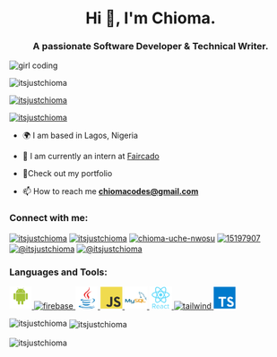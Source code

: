 <h1 align="center">Hi 👋, I'm Chioma.</h1>
<h3 align="center">A passionate Software Developer & Technical Writer.</h3>

<img src="https://cdn.dribbble.com/users/4055494/screenshots/15215756/media/d2b66c4ca0192aa26d103448b3d1518b.gif" alt="girl coding" width="1100" height="400"/>

<p align="left"> <img src="https://komarev.com/ghpvc/?username=itsjustchioma&label=Profile%20views&color=0e75b6&style=flat" alt="itsjustchioma" /> </p>

<p align="left"> <a href="https://github.com/ryo-ma/github-profile-trophy"><img src="https://github-profile-trophy.vercel.app/?username=itsjustchioma" alt="itsjustchioma" /></a> </p>

<p align="left"> <a href="https://twitter.com/itsjustchioma" target="blank"><img src="https://img.shields.io/twitter/follow/itsjustchioma?logo=twitter&style=for-the-badge" alt="itsjustchioma" /></a> </p>

- 🌍 I am based in Lagos, Nigeria 

- 🍃 I am currently an intern at [Faircado](https://faircado.com/)

- 🔧Check out my portfolio 

- 📫 How to reach me **chiomacodes@gmail.com**

<h3 align="left">Connect with me:</h3>
<p align="left">
<a href="https://dev.to/itsjustchioma" target="blank"><img align="center" src="https://raw.githubusercontent.com/rahuldkjain/github-profile-readme-generator/master/src/images/icons/Social/devto.svg" alt="itsjustchioma" height="30" width="40" /></a>
<a href="https://twitter.com/itsjustchioma" target="blank"><img align="center" src="https://raw.githubusercontent.com/rahuldkjain/github-profile-readme-generator/master/src/images/icons/Social/twitter.svg" alt="itsjustchioma" height="30" width="40" /></a>
<a href="https://linkedin.com/in/chioma-uche-nwosu" target="blank"><img align="center" src="https://raw.githubusercontent.com/rahuldkjain/github-profile-readme-generator/master/src/images/icons/Social/linked-in-alt.svg" alt="chioma-uche-nwosu" height="30" width="40" /></a>
<a href="https://stackoverflow.com/users/15197907" target="blank"><img align="center" src="https://raw.githubusercontent.com/rahuldkjain/github-profile-readme-generator/master/src/images/icons/Social/stack-overflow.svg" alt="15197907" height="30" width="40" /></a>
<a href="https://hashnode.com/@itsjustchioma" target="blank"><img align="center" src="https://raw.githubusercontent.com/rahuldkjain/github-profile-readme-generator/master/src/images/icons/Social/hashnode.svg" alt="@itsjustchioma" height="30" width="40" /></a>
<a href="https://medium.com/@itsjustchioma" target="blank"><img align="center" src="https://raw.githubusercontent.com/rahuldkjain/github-profile-readme-generator/master/src/images/icons/Social/medium.svg" alt="@itsjustchioma" height="30" width="40" /></a>
</p>

<h3 align="left">Languages and Tools:</h3>
<p align="left"> 
  
  <a href="https://developer.android.com" target="_blank" rel="noreferrer"> 
    <img src="https://raw.githubusercontent.com/devicons/devicon/master/icons/android/android-original-wordmark.svg" alt="android" width="40" height="40"/> 
  </a> 
  
  <a href="https://firebase.google.com/" target="_blank" rel="noreferrer"> 
    <img src="https://www.vectorlogo.zone/logos/firebase/firebase-icon.svg" alt="firebase" width="40" height="40"/> 
  </a> 
  
  <a href="https://www.java.com" target="_blank" rel="noreferrer"> 
    <img src="https://raw.githubusercontent.com/devicons/devicon/master/icons/java/java-original.svg" alt="java" width="40" height="40"/> 
  </a> 
  
  <a href="https://developer.mozilla.org/en-US/docs/Web/JavaScript" target="_blank" rel="noreferrer"> 
    <img src="https://raw.githubusercontent.com/devicons/devicon/master/icons/javascript/javascript-original.svg" alt="javascript" width="40" height="40"/> 
  </a> 
  
  <a href="https://www.mysql.com/" target="_blank" rel="noreferrer"> 
    <img src="https://raw.githubusercontent.com/devicons/devicon/master/icons/mysql/mysql-original-wordmark.svg" alt="mysql" width="40" height="40"/> 
  </a> 
  
  <a href="https://reactjs.org/" target="_blank" rel="noreferrer"> 
    <img src="https://raw.githubusercontent.com/devicons/devicon/master/icons/react/react-original-wordmark.svg" alt="react" width="40" height="40"/> 
  </a> 
  
  <a href="https://tailwindcss.com/" target="_blank" rel="noreferrer"> 
    <img src="https://www.vectorlogo.zone/logos/tailwindcss/tailwindcss-icon.svg" alt="tailwind" width="40" height="40"/> 
  </a> 
  
  <a href="https://www.typescriptlang.org/" target="_blank" rel="noreferrer"> 
    <img src="https://raw.githubusercontent.com/devicons/devicon/master/icons/typescript/typescript-original.svg" alt="typescript" width="40" height="40"/> 
  </a> 
</p>

<p><img align="left" src="https://github-readme-stats.vercel.app/api/top-langs?username=itsjustchioma&show_icons=true&locale=en&layout=compact" alt="itsjustchioma" /></p>

<p>&nbsp;<img align="center" src="https://github-readme-stats.vercel.app/api?username=itsjustchioma&show_icons=true&locale=en" alt="itsjustchioma" /></p>

<p><img align="center" src="https://github-readme-streak-stats.herokuapp.com/?user=itsjustchioma&" alt="itsjustchioma" /></p>

